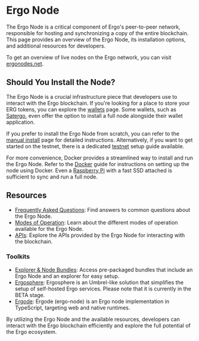 # Ergo Node

The Ergo Node is a critical component of Ergo's peer-to-peer network, responsible for hosting and synchronizing a copy of the entire blockchain. This page provides an overview of the Ergo Node, its installation options, and additional resources for developers.

To get an overview of live nodes on the Ergo network, you can visit [ergonodes.net](http://ergonodes.net).

## Should You Install the Node?

The Ergo Node is a crucial infrastructure piece that developers use to interact with the Ergo blockchain. If you're looking for a place to store your ERG tokens, you can explore the [wallets](wallets.md) page. Some wallets, such as [Satergo](https://satergo.com/), even offer the option to install a full node alongside their wallet application.

If you prefer to install the Ergo Node from scratch, you can refer to the [manual install](manual.md) page for detailed instructions. Alternatively, if you want to get started on the testnet, there is a dedicated [testnet](testnet.md) setup guide available.

For more convenience, Docker provides a streamlined way to install and run the Ergo Node. Refer to the [Docker](docker.md) guide for instructions on setting up the node using Docker. Even a [Raspberry Pi](pi.md) with a fast SSD attached is sufficient to sync and run a full node.

## Resources

- [Frequently Asked Questions](faq.md): Find answers to common questions about the Ergo Node.
- [Modes of Operation](modes.md): Learn about the different modes of operation available for the Ergo Node.
- [APIs](api.md): Explore the APIs provided by the Ergo Node for interacting with the blockchain.

### Toolkits

- [Explorer & Node Bundles](explorer.md#toolkits): Access pre-packaged bundles that include an Ergo Node and an explorer for easy setup.
- [Ergosphere](https://ergosphere.cloud/): Ergosphere is an Umbrel-like solution that simplifies the setup of self-hosted Ergo services. Please note that it is currently in the BETA stage.
- [Ergode](https://github.com/ross-weir/ergode): Ergode (ergo-node) is an Ergo node implementation in TypeScript, targeting web and native runtimes.

By utilizing the Ergo Node and the available resources, developers can interact with the Ergo blockchain efficiently and explore the full potential of the Ergo ecosystem.